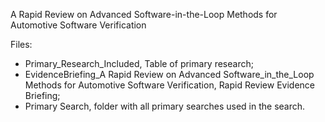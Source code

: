 A Rapid Review on Advanced Software-in-the-Loop Methods for Automotive Software Verification

Files:

- Primary_Research_Included, Table of primary research;
- EvidenceBriefing_A Rapid Review on Advanced Software_in_the_Loop Methods for Automotive Software Verification, Rapid Review Evidence Briefing;
- Primary Search, folder with all primary searches used in the search.

